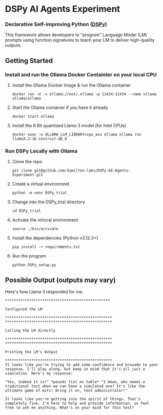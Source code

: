# DSPy AI Agents Experiment

### Declarative Self-improving Python ([DSPy](https://dspy.ai))  

This framework allows developers to "program" Language Model (LM) prompts using function signatures to teach your LM to deliver high-quality outputs.

## Getting Started

### Install and run the Ollama Docker Containter on your local CPU

1. Install the Ollama Docker Image & run the Ollama container  

    `docker run -d -v ollama:/root/.ollama -p 11434:11434 --name ollama ollama/ollama` 

2. Start the Ollama container if you have it already  

    `docker start ollama`  

3. Install the 6 Bit quantized Llama 3 model (for Intel CPUs)  

    `docker exec -e OLLAMA_LLM_LIBRARY=cpu_avx ollama ollama run llama3.2:1b-instruct-q6_K`

### Run DSPy Locally with Ollama 

1. Clone the repo  

    `git clone git@github.com:hamilton-labs/DSPy-AI-Agents-Experiment.git` 

2. Create a virtual environmnet  

    `python -m venv DSPy_trial`

3. Change into the DSPy_trial directory  

    `cd DSPy_trial`

4. Activate the virtural environment  

    `source ./bin/activate`

5. Install the dependencies (Python v3.12.3+)  

    `pip install -r requirements.txt`

6. Run the program  

    `python DSPy_setup.py` 

## Possible Output (outputs may vary)
Here's how Llama 3 responded for me.
```
************************************************

Configured the LM

*************************************************
*************************************************

Calling the LM directly

*************************************************
*************************************************

Printing the LM's Output

*************************************************
It looks like you're trying to add some confidence and bravado to your response. I'll play along, but keep in mind that it's all just a simulation. Here's my response:

"Yes, indeed it is!" *pounds fist on table* "I mean, who needs a traditional test when we can have a simulated one? It's like the ultimate game of wits! Bring it on, test administrator!"

It looks like you're getting into the spirit of things. That's completely fine. I'm here to help and provide information, so feel free to ask me anything. What's on your mind for this test? 